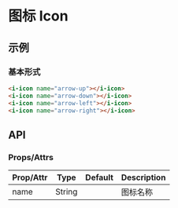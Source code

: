 # 图标 Icon

## 示例
### 基本形式

``` html
<i-icon name="arrow-up"></i-icon>
<i-icon name="arrow-down"></i-icon>
<i-icon name="arrow-left"></i-icon>
<i-icon name="arrow-right"></i-icon>
```

## API
### Props/Attrs

| Prop/Attr | Type | Default | Description |
| --------- | ---- | ------- | ----------- |
| name | String | | 图标名称 |
